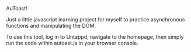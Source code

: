 AuToast!

Just a little javascript learning project for myself to practice asynchronous functions and manipulating the DOM.

To use this tool, log in to Untappd, navigate to the homepage, then simply run the code within autoast.js in your browser console.
